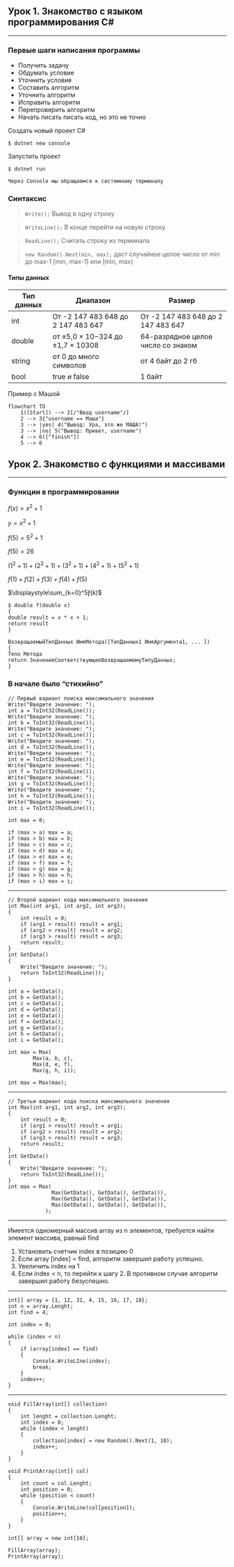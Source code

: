 ## Урок 1. Знакомство с языком программирования C#
---------------------------------------------------
### Первые шаги написания программы

- Получить задачу
- Обдумать условие
- Уточнить условие
- Составить алгоритм
- Уточнить алгоритм
- Исправить алгоритм
- Перепроверить алгоритм
- Начать писать писать код, но это не точно

Создать новый проект C#

    $ dotnet new console

Запустить проект

    $ dotnet run

`Через Console мы обращаемся к системному
терминалу`

### Синтаксис

> `Write();` Вывод в одну строку

> `WriteLine();` В конце перейти на новую строку

> `ReadLine();` Считать строку из терминала

> `new Random().Next(min, max);` даст случайное целое число от min до max-1 [min, max-1] или [min, max)

#### **Типы данных**

|Тип данных|Диапазон                           |Размер                            |
|----------|-----------------------------------|----------------------------------|
|int       |От -2 147 483 648 до 2 147 483 647 |От -2 147 483 648 до 2 147 483 647|
|double    |от ±5,0 × 10−324 до ±1,7 × 10308   |64-разрядное целое число со знаком|
|string    |от 0 до много символов             |от 4 байт до 2 гб                 |
|bool      |true и false                       |1 байт                            |



Пример с Машой

```mermaid
flowchart TD
    1([Start]) --> 2[/"Ввод username"/]
	2 --> 3{"username == Маша"}
	3 --> |yes| 4("Вывод: Ура, это же МАША!")
	3 --> |no| 5("Вывод: Привет, username")
	4 --> 6(["finish"])
	5 --> 6
```
## Урок 2. Знакомство с функциями и массивами
---------------------------------------------------
### Функции в программировании

$f(x) = x^2 + 1$

$y = x^2 + 1$

$f(5) = 5^2 + 1$

$f(5) = 26$

$(1^2 + 1) + (2^2 + 1) + (3^2 + 1) + (4^2 + 1) + (5^2 + 1)$

$f(1) + f(2) + f(3) + f(4) + f(5)$

$\displaystyle\sum_{k=0}^5ƒ(k)$

	$ double f(double x)
	{
	double result = x * x + 1;
	return result
	}

	ВозвращаемыйТипДанных ИмяМетода([ТипДанных1 ИмяАргумента1, ... ])
	{
	Тело Метода
	return ЗначениеСоответствующееВозвращаемомуТипуДанных;
	}

### В начале было “стихийно”

	// Первый вариант поиска максимального значения
	Write("Введите значение: ");
	int a = ToInt32(ReadLine());
	Write("Введите значение: ");
	int b = ToInt32(ReadLine());
	Write("Введите значение: ");
	int c = ToInt32(ReadLine());
	Write("Введите значение: ");
	int d = ToInt32(ReadLine());
	Write("Введите значение: ");
	int e = ToInt32(ReadLine());
	Write("Введите значение: ");
	int f = ToInt32(ReadLine());
	Write("Введите значение: ");
	int g = ToInt32(ReadLine());
	Write("Введите значение: ");
	int h = ToInt32(ReadLine());
	Write("Введите значение: ");
	int i = ToInt32(ReadLine());

	int max = 0;

	if (max > a) max = a;
	if (max > b) max = b;
	if (max > c) max = c;
	if (max > d) max = d;
	if (max > e) max = e;
	if (max > f) max = f;
	if (max > g) max = g;
	if (max > h) max = h;
	if (max > i) max = i;
----------------------------------

	// Второй вариант кода максимального значения
	int Max(int arg1, int arg2, int arg3);
	{
		int result = 0;
		if (arg1 > result) result = arg1;
		if (arg2 > result) result = arg2;
		if (arg3 > result) result = arg3;
		return result;
	}
	int GetData()
	{
		Write("Введите значение: ");
		return ToInt32(ReadLine());
	}

	int a = GetData();
	int b = GetData();
	int c = GetData();
	int d = GetData();
	int e = GetData();
	int f = GetData();
	int g = GetData();
	int h = GetData();
	int i = GetData();

	int max = Max(
			Max(a, b, c),
			Max(d, e, f),
			Max(g, h, i));

	int max = Max(max);
	
--------------------------

	// Третьи вариант кода поиска максимального значения
	int Max(int arg1, int arg2, int arg3);
	{
		int result = 0;
		if (arg1 > result) result = arg1;
		if (arg2 > result) result = arg2;
		if (arg3 > result) result = arg3;
		return result;
	}
	int GetData()
	{
		Write("Введите значение: ");
		return ToInt32(ReadLine());
	}
	int max = Max(
				  Max(GetData(), GetData(), GetData()),
				  Max(GetData(), GetData(), GetData()),
				  Max(GetData(), GetData(), GetData()),
				);

-------------------------------------------------------

Имеется одномерный массив array из n элементов, требуется найти элемент массива, равный find
1. Установить счетчик index в позицию 0
2. Если array [index] = find, алгоритм завершил работу успешно.
3. Увеличить index на 1
4. Если index < n, то перейти к шагу 2. В противном случае алгоритм завершил работу безуспешно.
___________________________________________________

	int[] array = {1, 12, 31, 4, 15, 16, 17, 18};
	int n = array.Lenght;
	int find = 4;

	int index = 0;

	while (index < n)
	{
		if (array[index] == find)
		{
			Console.WriteLIne(index);
			break;
		}
		index++;
	}

---------------------------------------

	void FillArray(int[] collection)
	{
		int lenght = collection.Lenght;
		int index = 0;
		while (index < lenght)
		{
			collection[index] = new Random().Next(1, 10);
			index++;
		}
	}

	void PrintArray(int[] col)
	{
		int count = col.Lenght;
		int position = 0;
		while (position < count)
		{
			Console.WriteLine(col[position]);
			position++;
		}
	}

	int[] array = new int[10];

	FillArray(array);
	PrintArray(array);

